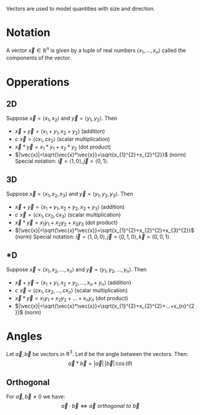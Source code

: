 Vectors are used to model quantities with size and direction. 
# Notation
A vector $\vec{x}∈ℝ^n$ is given by a tuple of real numbers $\langle x_{1},...,x_{n} \rangle$ called the components of the vector.
# Opperations
## 2D
Suppose $\vec{x}=\langle x_{1},x_{2}\rangle$ and $\vec{y}=\langle y_{1},y_{2}\rangle$.
Then 
* $\vec{x}+\vec{y}=\langle x_{1}+y_{1},x_{2}+y_{2}\rangle$                       (addition)
* $c\,\,\vec{x}=\langle cx_{1},cx_{2}\rangle$                                        (scalar multiplication)
* $\vec{x}*\vec{y}=x_{1}*y_{1}+x_{2}*y_{2}$                           (dot product)
* $|\vec{x}|=\sqrt{\vec{x}*\vec{x}}=\sqrt{x_{1}^{2}+x_{2}^{2}}$                        (norm)
Special notation: $\vec{i}=\langle 1,0 \rangle,\,\vec{j}=\langle 0,1 \rangle$.
## 3D
Suppose $\vec{x}=\langle x_{1},x_{2},x_{3}\rangle$ and $\vec{y}=\langle y_{1},y_{2},y_{3}\rangle$.
Then 
* $\vec{x}+\vec{y}=\langle x_{1}+y_{1},x_{2}+y_{2},x_{3}+y_{3}\rangle$            (addition)
* $c\,\,\vec{x}=\langle cx_{1},cx_{2},cx_{3}\rangle$                                   (scalar multiplication)
* $\vec{x}*\vec{y}=x_{1}y_{1}+x_{2}y_{2}+x_{3}y_{3}$                        (dot product)
* $|\vec{x}|=\sqrt{\vec{x}*\vec{x}}=\sqrt{x_{1}^{2}+x_{2}^{2}+x_{3}^{2}}$                  (norm)
Special notation: $\vec{i}=\langle 1,0,0 \rangle,\,\vec{j}=\langle 0,1,0 \rangle,\,\vec{k}=\langle 0,0,1 \rangle$.
## \*D
Suppose $\vec{x}=\langle x_{1},x_{2},...,x_{n}\rangle$ and $\vec{y}=\langle y_{1},y_{2},...,y_{n}\rangle$.
Then 
* $\vec{x}+\vec{y}=\langle x_{1}+y_{1},x_{2}+y_{2},...,x_{n}+y_{n}\rangle$            (addition)
* $c\,\,\vec{x}=\langle cx_{1},cx_{2},...,cx_{n}\rangle$                                    (scalar multiplication)
* $\vec{x}*\vec{y}=x_{1}y_{1}+x_{2}y_{2}+...+x_{n}y_{n}$                        (dot product)
* $|\vec{x}|=\sqrt{\vec{x}*\vec{x}}=\sqrt{x_{1}^{2}+x_{2}^{2}+...+x_{n}^{2}}$                   (norm)

# Angles
Let $\vec{a},\vec{b}$ be vectors in $ℝ^{3}$.
Let 𝜃 be the angle between the vectors. 
Then: $$\vec{a}*\vec{b}=|\vec{a}|\,|\vec{b}|\,\cos{(\theta)}$$
## Orthogonal
For $\vec{a},\vec{b}≠0$ we have:$$\vec{a}·\vec{b}⇔\vec{a}\,\,orthogonal\,\,to\,\,\vec{b}$$
